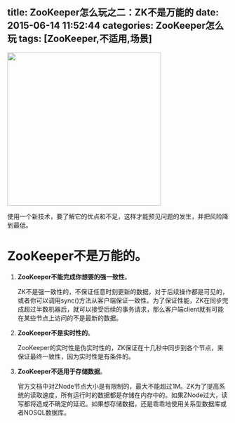 title: ZooKeeper怎么玩之二：ZK不是万能的
date: 2015-06-14 11:52:44
categories: ZooKeeper怎么玩
tags: [ZooKeeper,不适用,场景]
---
<img src="/img/stop.jpg" width="350" height="350" class="img-topic" />

使用一个新技术，要了解它的优点和不足，这样才能预见问题的发生，并把风险降到最低。
<!--more-->
# ZooKeeper不是万能的。

1. **ZooKeeper不能完成你想要的强一致性**。

	ZK不是强一致性的，不保证任意时刻更新的数据，对于后续操作都是可见的，或者你可以调用sync()方法从客户端保证一致性。为了保证性能，ZK在同步完成超过半数机器后，就可以接受后续的事务请求，那么客户端client就有可能在某些节点上访问的不是最新的数据。

2. **ZooKeeper不是实时性的**。

	ZooKeeper的实时性是伪实时性的，ZK保证在十几秒中同步到各个节点，来保证最终一致性，因为实时性是有条件的。

3. **ZooKeeper不适用于存储数据**。

	官方文档中对ZNode节点大小是有限制的，最大不能超过1M。ZK为了提高系统的读取速度，所有运行时的数据都是存储在内存中的。如果ZNode过大，读写都将造成不确定的延迟。如果想存储数据，还是乖乖地使用关系型数据库或者NOSQL数据库。
